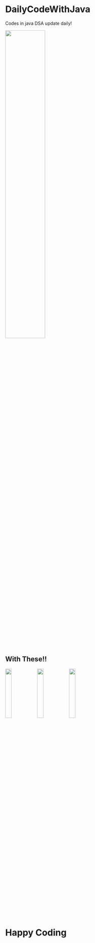# DailyCodeWithJava
Codes in java DSA update daily!

<img src="https://i.pinimg.com/originals/64/bf/66/64bf66e26fe33413371d11666b87648f.png" width=50%>

## With These!!
<img src="https://pbs.twimg.com/profile_images/1304985167476523008/QNHrwL2q.jpg" width=20%><img src="https://pbs.twimg.com/profile_images/910592237695676416/7xInX10u_400x400.jpg" width=20%><img src="https://upload.wikimedia.org/wikipedia/commons/4/40/HackerRank_Icon-1000px.png" width=20%>




# Happy Coding
